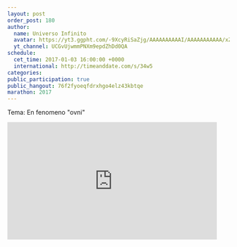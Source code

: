 ```yaml
---
layout: post
order_post: 180
author:
  name: Universo Infinito
  avatar: https://yt3.ggpht.com/-9XcyRiSaZjg/AAAAAAAAAAI/AAAAAAAAAAA/xZdi1Lgqsi8/s88-c-k-no-mo-rj-c0xffffff/photo.jpg
  yt_channel: UCGvUjwmmPNXm9epdZhDd0QA
schedule:
  cet_time: 2017-01-03 16:00:00 +0000
  international: http://timeanddate.com/s/34w5
categories:
public_participation: true
public_hangout: 76f2fyoeqfdrxhgo4elz43kbtqe
marathon: 2017
---
```

Tema: En fenomeno "ovni"

<iframe width="475" height="267" src="https://www.youtube.com/embed/3csyIrLndXo" frameborder="0" allowfullscreen></iframe>
